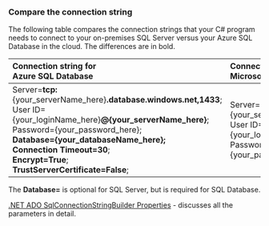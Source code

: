 
<!--
includes/sql-database-include-connection-string-30-compare.md

Latest Freshness check:  2015-09-03 , GeneMi.

## Connection string
-->


### Compare the connection string


The following table compares the connection strings that your C# program needs to connect to your on-premises SQL Server versus your Azure SQL Database in the cloud. The differences are in bold.


| Connection string for<br/>Azure SQL Database | Connection string for<br/>Microsoft SQL Server |
| :-- | :-- |
| Server=**tcp:**{your_serverName_here}**.database.windows.net,1433**;<br/>User ID={your_loginName_here}**@{your_serverName_here}**;<br/>Password={your_password_here};<br/>**Database={your_databaseName_here};**<br/>**Connection Timeout=30**;<br/>**Encrypt=True**;<br/>**TrustServerCertificate=False**; | Server={your_serverName_here};<br/>User ID={your_loginName_here};<br/>Password={your_password_here}; |


The **Database=** is optional for SQL Server, but is required for SQL Database.


[.NET ADO SqlConnectionStringBuilder Properties](https://msdn.microsoft.com/zh-cn/library/system.data.sqlclient.sqlconnectionstringbuilder_properties.aspx) - discusses all the parameters in detail.


<!--
These three includes/ files are a sequenced set, but you can pick and choose:

includes/sql-database-include-connection-string-20-portalshots.md
includes/sql-database-include-connection-string-30-compare.md
includes/sql-database-include-connection-string-40-config.md
-->
